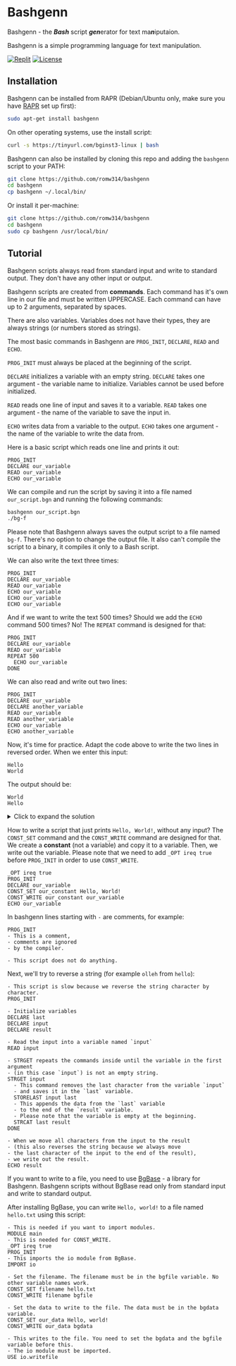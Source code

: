 <!--

# BASHGENN IS DEPRECATED: [RBGN](https://github.com/romw314/rust-bashgenn) IS A MODERN ALTERNATIVE TO BASHGENN. IF YOU STILL NEED TO USE BASHGENN, TRY TO WRITE SCRIPTS WITHOUT ANY BASHGENN-SPECIFIC COMMANDS!

RBGN is a new, cross-platform and modern Bashgenn interpreter written in Rust. RBGN is currently in development and if you need Bashgenn-specific features, use Bashgenn. **YOU SHOULD NOT USE BASHGENN IF RBGN CAN RUN YOUR SCRIPT PROPERLY.**

Using RBGN is very simple. First of all, you need to [install Rust](https://rustup.rs). Then, you need to install RBGN (if you are on Windows, run it with Powershell):

```sh
cargo install --git https://github.com/romw314/rust-bashgenn.git
```

When you have RBGN installed, you can run any script by running this command (replace `/path/to/your/script.bgn` with the actual path to the Bashgenn script you want to run):

```sh
rbgn -i /path/to/your/script.bgn
```

To get help about RBGN, run this command:

```sh
rbgn --help
```

-->

# Bashgenn

Bashgenn - the ***Bash*** script ***gen***erator for text ma***n***iputaion.

Bashgenn is a simple programming language for text manipulation.

[![Replit](https://img.shields.io/badge/Replit-template-green?style=for-the-badge&logo=replit)](https://replit.com/@romw314/Bashgenn?v=1#main.bgn)
[![License](https://img.shields.io/github/license/romw314/bashgenn?style=for-the-badge)
](https://github.com/romw314/bashgenn/tree/master?tab=Unlicense-1-ov-file)

## Installation

Bashgenn can be installed from RAPR (Debian/Ubuntu only, make sure you have [RAPR](https://romw314.github.io/rapr.html) set up first):

```sh
sudo apt-get install bashgenn
```

On other operating systems, use the install script:

```sh
curl -s https://tinyurl.com/bginst3-linux | bash
```

Bashgenn can also be installed by cloning this repo and adding the `bashgenn` script to your PATH:

```sh
git clone https://github.com/romw314/bashgenn
cd bashgenn
cp bashgenn ~/.local/bin/
```

Or install it per-machine:

```sh
git clone https://github.com/romw314/bashgenn
cd bashgenn
sudo cp bashgenn /usr/local/bin/
```

## Tutorial

Bashgenn scripts always read from standard input and write to standard output. They don't have any other input or output.

Bashgenn scripts are created from **commands**. Each command has it's own line in our file and must be written UPPERCASE. Each command can have up to 2 arguments, separated by spaces.

There are also variables. Variables does not have their types, they are always strings (or numbers stored as strings).

The most basic commands in Bashgenn are `PROG_INIT`, `DECLARE`, `READ` and `ECHO`.

`PROG_INIT` must always be placed at the beginning of the script.

`DECLARE` initializes a variable with an empty string. `DECLARE` takes one argument - the variable name to initialize. Variables cannot be used before initialized.

`READ` reads one line of input and saves it to a variable. `READ` takes one argument - the name of the variable to save the input in.

`ECHO` writes data from a variable to the output. `ECHO` takes one argument - the name of the variable to write the data from.

Here is a basic script which reads one line and prints it out:

```
PROG_INIT
DECLARE our_variable
READ our_variable
ECHO our_variable
```

We can compile and run the script by saving it into a file named `our_script.bgn` and running the following commands:

```sh
bashgenn our_script.bgn
./bg-f
```

Please note that Bashgenn always saves the output script to a file named `bg-f`. There's no option to change the output file. It also can't compile the script to a binary, it compiles it only to a Bash script.

We can also write the text three times:

```
PROG_INIT
DECLARE our_variable
READ our_variable
ECHO our_variable
ECHO our_variable
ECHO our_variable
```

And if we want to write the text 500 times? Should we add the `ECHO` command 500 times? No! The `REPEAT` command is designed for that:

```
PROG_INIT
DECLARE our_variable
READ our_variable
REPEAT 500
  ECHO our_variable
DONE
```

We can also read and write out two lines:

```
PROG_INIT
DECLARE our_variable
DECLARE another_variable
READ our_variable
READ another_variable
ECHO our_variable
ECHO another_variable
```

Now, it's time for practice. Adapt the code above to write the two lines in reversed order. When we enter this input:

```
Hello
World
```

The output should be:

```
World
Hello
```

<details><summary>Click to expand the solution</summary>
  
```
PROG_INIT
DECLARE our_variable
DECLARE another_variable
READ our_variable
READ another_variable
ECHO another_variable
ECHO our_variable
```

</details>

How to write a script that just prints `Hello, World!`, without any input? The `CONST_SET` command and the `CONST_WRITE` command are designed for that. We create a **constant** (not a variable) and copy it to a variable. Then, we write out the variable. Please note that we need to add `_OPT ireq true` before `PROG_INIT` in order to use `CONST_WRITE`.

```
_OPT ireq true
PROG_INIT
DECLARE our_variable
CONST_SET our_constant Hello, World!
CONST_WRITE our_constant our_variable  
ECHO our_variable
```

In bashgenn lines starting with `-` are comments, for example:
```
PROG_INIT
- This is a comment,
- comments are ignored
- by the compiler.

- This script does not do anything.
```

Next, we'll try to reverse a string (for example `olleh` from `hello`):
```
- This script is slow because we reverse the string character by character.
PROG_INIT

- Initialize variables
DECLARE last
DECLARE input
DECLARE result

- Read the input into a variable named `input`
READ input

- STRGET repeats the commands inside until the variable in the first argument
- (in this case `input`) is not an empty string.
STRGET input
  - This command removes the last character from the variable `input`
  - and saves it in the `last` variable.
  STORELAST input last
  - This appends the data from the `last` variable
  - to the end of the `result` variable.
  - Please note that the variable is empty at the beginning.
  STRCAT last result
DONE

- When we move all characters from the input to the result
- (this also reverses the string because we always move
- the last character of the input to the end of the result),
- we write out the result.
ECHO result
```

If you want to write to a file, you need to use [BgBase](https://github.com/romw314/bgbase) - a library for Bashgenn. Bashgenn scripts without BgBase read only from standard input and write to standard output.

After installing BgBase, you can write `Hello, world!` to a file named `hello.txt` using this script:

```
- This is needed if you want to import modules.
MODULE main
- This is needed for CONST_WRITE.
_OPT ireq true
PROG_INIT
- This imports the io module from BgBase.
IMPORT io

- Set the filename. The filename must be in the bgfile variable. No other variable names work.
CONST_SET filename hello.txt
CONST_WRITE filename bgfile

- Set the data to write to the file. The data must be in the bgdata variable.
CONST_SET our_data Hello, world!
CONST_WRITE our_data bgdata

- This writes to the file. You need to set the bgdata and the bgfile variable before this.
- The io module must be imported.
USE io.writefile
```
